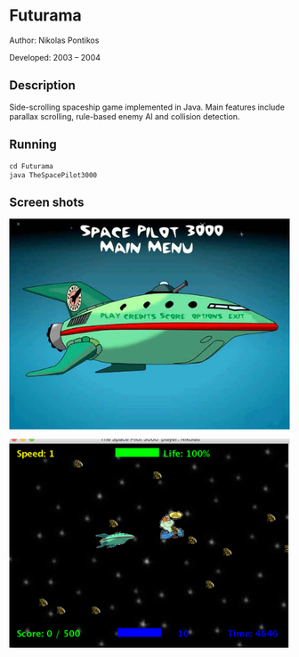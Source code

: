 # Futurama

Author: Nikolas Pontikos

Developed: 2003 – 2004


## Description

Side-scrolling spaceship game implemented in Java. Main features include parallax scrolling, rule-based enemy AI and collision detection.


## Running

```
cd Futurama
java TheSpacePilot3000
```

## Screen shots

![Screenshot](Futurama/Images/mainMenu.jpg)

![Screenshot2](Futurama/Images/Screen%20Shot%202018-01-02%20at%2021.50.30.png)

